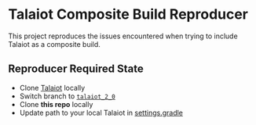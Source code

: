 # Talaiot Composite Build Reproducer
This project reproduces the issues encountered when trying to include Talaiot as a composite build.

## Reproducer Required State
- Clone [Talaiot](https://github.com/cdsap/Talaiot) locally
- Switch branch to [`talaiot_2_0`](https://github.com/cdsap/Talaiot/tree/talaiot_2_0)
- Clone **this repo** locally
- Update path to your local Talaiot in [settings.gradle](https://github.com/ivanalvarado/talaiot-composite-build-repro/blob/main/settings.gradle#L29)